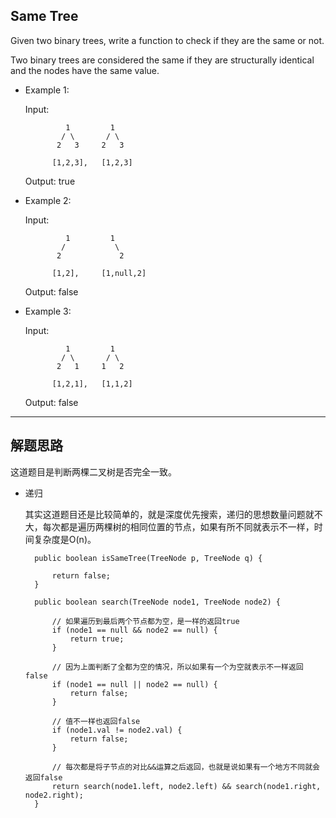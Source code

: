 ## Same Tree

Given two binary trees, write a function to check if they are the same or not.

Two binary trees are considered the same if they are structurally identical and the nodes have the same value.

- Example 1:

  Input:   

  ```  
           1         1
          / \       / \
         2   3     2   3

        [1,2,3],   [1,2,3]
  ``` 

  Output: true

- Example 2:

  Input:   
  ```  
           1         1
          /           \
         2             2

        [1,2],     [1,null,2]
  ```

  Output: false

- Example 3:

  Input:     
  ```
           1         1
          / \       / \
         2   1     1   2

        [1,2,1],   [1,1,2]
  ```

  Output: false
---

## 解题思路
这道题目是判断两棵二叉树是否完全一致。

- 递归

  其实这道题目还是比较简单的，就是深度优先搜索，递归的思想数量问题就不大，每次都是遍历两棵树的相同位置的节点，如果有所不同就表示不一样，时间复杂度是O(n)。

  ```
	public boolean isSameTree(TreeNode p, TreeNode q) {

		return false;
	}

	public boolean search(TreeNode node1, TreeNode node2) {

		// 如果遍历到最后两个节点都为空，是一样的返回true
		if (node1 == null && node2 == null) {
			return true;
		}

		// 因为上面判断了全都为空的情况，所以如果有一个为空就表示不一样返回false
		if (node1 == null || node2 == null) {
			return false;
		}

		// 值不一样也返回false
		if (node1.val != node2.val) {
			return false;
		}

		// 每次都是将子节点的对比&&运算之后返回，也就是说如果有一个地方不同就会返回false
		return search(node1.left, node2.left) && search(node1.right, node2.right);
	}

  ```
